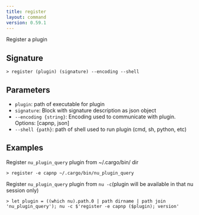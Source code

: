 ```yaml
---
title: register
layout: command
version: 0.59.1
---
```


Register a plugin

## Signature

```> register (plugin) (signature) --encoding --shell```

## Parameters

 -  `plugin`: path of executable for plugin
 -  `signature`: Block with signature description as json object
 -  `--encoding {string}`: Encoding used to communicate with plugin. Options: [capnp, json]
 -  `--shell {path}`: path of shell used to run plugin (cmd, sh, python, etc)

## Examples

Register `nu_plugin_query` plugin from ~/.cargo/bin/ dir
```shell
> register -e capnp ~/.cargo/bin/nu_plugin_query
```

Register `nu_plugin_query` plugin from `nu -c`(plugin will be available in that nu session only)
```shell
> let plugin = ((which nu).path.0 | path dirname | path join 'nu_plugin_query'); nu -c $'register -e capnp ($plugin); version'
```
